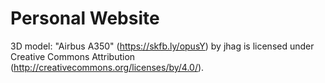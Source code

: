 # Personal Website

3D model:
"Airbus A350" (https://skfb.ly/opusY) by jhag is licensed under Creative Commons Attribution (http://creativecommons.org/licenses/by/4.0/).

